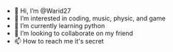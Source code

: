 - 👋 Hi, I’m @Warid27
- 👀 I’m interested in coding, music, physic, and game
- 🌱 I’m currently learning python
- 💞️ I’m looking to collaborate on my friend
- 📫 How to reach me it's secret

<!---
Warid27/Warid27 is a ✨ special ✨ repository because its `README.md` (this file) appears on your GitHub profile.
You can click the Preview link to take a look at your changes.
--->
